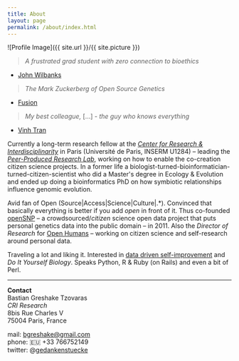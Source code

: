 ```yaml
---
title: About
layout: page
permalink: /about/index.html
---
```

<style>
img { width: 50%; margin: 0 auto; display: block; }
</style>

![Profile Image]({{ site.url }}/{{ site.picture }})

> *A frustrated grad student with zero connection to bioethics*

- [John Wilbanks](http://www.twitter.com/wilbanks)

> *The Mark Zuckerberg of Open Source Genetics*

- [Fusion](http://fusion.net/story/47945/this-guy-is-the-mark-zuckerberg-of-open-source-genetics/)

> *My best colleague,* […] *- the guy who knows everything*

- [Vinh Tran](https://trvinh.github.io/2017/04/20/how-i-met-r/)

Currently a long-term research fellow at the [_Center for Research & Interdisciplinarity_](https://research.cri-paris.org) in Paris (Université de Paris, INSERM U1284) – leading the [_Peer-Produced Research Lab_](https://research.cri-paris.org/teampage?id=5d809b499a474e063faa3a1a), working on how to enable the co-creation citizen science projects. In a former life a biologist-turned-bioinformatician-turned-citizen-scientist who did a Master's degree in Ecology & Evolution and ended up doing a bioinformatics PhD on how symbiotic relationships influence genomic evolution.

Avid fan of Open \(Source\|Access\|Science\|Culture\|.\*\). Convinced that basically everything is better if you add *open* in front of it.
Thus co-founded [openSNP](https://opensnp.org) – a crowdsourced/*citizen* science open data project that puts personal genetics data into the public domain – in 2011.
Also the *Director of Research* for [Open Humans](https://openhumans.org) – working on citizen science and self-research around personal data.

Traveling a lot and liking it. Interested in [data driven self-improvement](/quantifiedself/) and *Do It Yourself Biology*. Speaks Python, R & Ruby (on Rails) and even a bit of Perl.

---

**Contact**<br/>
Bastian Greshake Tzovaras<br/>
_CRI Research_<br/>
8bis Rue Charles V<br/>
75004 Paris, France


mail: bgreshake@gmail.com <br/>
phone: 🇪🇺 +33 766752149 <br/>
twitter: @[gedankenstuecke](http://www.twitter.com/gedankenstuecke)
